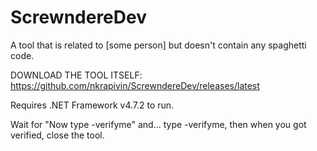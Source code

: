 # ScrewndereDev
A tool that is related to [some person] but doesn't contain any spaghetti code.

DOWNLOAD THE TOOL ITSELF: https://github.com/nkrapivin/ScrewndereDev/releases/latest

Requires .NET Framework v4.7.2 to run.

Wait for "Now type -verifyme" and... type -verifyme, then when you got verified, close the tool.
